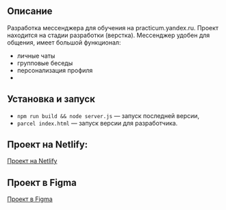 ## Описание
Разработка мессенджера для обучения на practicum.yandex.ru.
Проект находится на стадии разработки (верстка). Мессенджер удобен для общения, имеет большой функционал: 
- личные чаты
- групповые беседы
- персонализация профиля
- 
## Установка и запуск

- `npm run build && node server.js` — запуск последней версии,
- `parcel index.html` — запуск версии для разработчика.

## Проект на Netlify: 
[Проект на Netlify](https://monumental-dusk-47c34b.netlify.app)

## Проект в Figma
[Проект в Figma](https://www.figma.com/file/Vz7Va8ctSfNOXa41E8AyGc/Untitled?node-id=0%3A1&t=2Q1shLEK4BiX4xSi-1)
